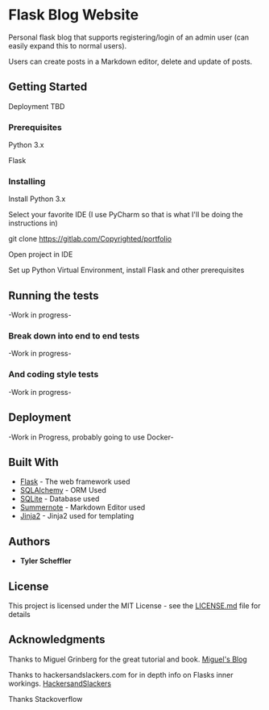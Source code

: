# Flask Blog Website

Personal flask blog that supports registering/login of an admin user (can easily expand this to normal users).

Users can create posts in a Markdown editor, delete and update of posts.

## Getting Started

Deployment TBD

### Prerequisites

Python 3.x

Flask

### Installing

Install Python 3.x

Select your favorite IDE (I use PyCharm so that is what I'll be doing the instructions in)

git clone https://gitlab.com/Copyrighted/portfolio

Open project in IDE

Set up Python Virtual Environment, install Flask and other prerequisites

## Running the tests

-Work in progress-

### Break down into end to end tests

-Work in progress-

### And coding style tests

-Work in progress-

## Deployment

-Work in Progress, probably going to use Docker-

## Built With

* [Flask](https://flask.palletsprojects.com/en/1.1.x/) - The web framework used
* [SQLAlchemy](https://www.sqlalchemy.org/) - ORM Used
* [SQLite](https://sqlite.org/index.html) - Database used
* [Summernote](https://summernote.org/) - Markdown Editor used
* [Jinja2](https://jinja.palletsprojects.com/en/2.11.x/) - Jinja2 used for templating

## Authors

* **Tyler Scheffler** 

## License

This project is licensed under the MIT License - see the [LICENSE.md](LICENSE.md) file for details

## Acknowledgments

Thanks to Miguel Grinberg for the great tutorial and book. [Miguel's Blog](https://blog.miguelgrinberg.com/index)

Thanks to hackersandslackers.com for in depth info on Flasks inner workings. [HackersandSlackers](https://hackersandslackers.com/managing-user-session-variables-with-flask-sessions-and-redis/)

Thanks Stackoverflow
